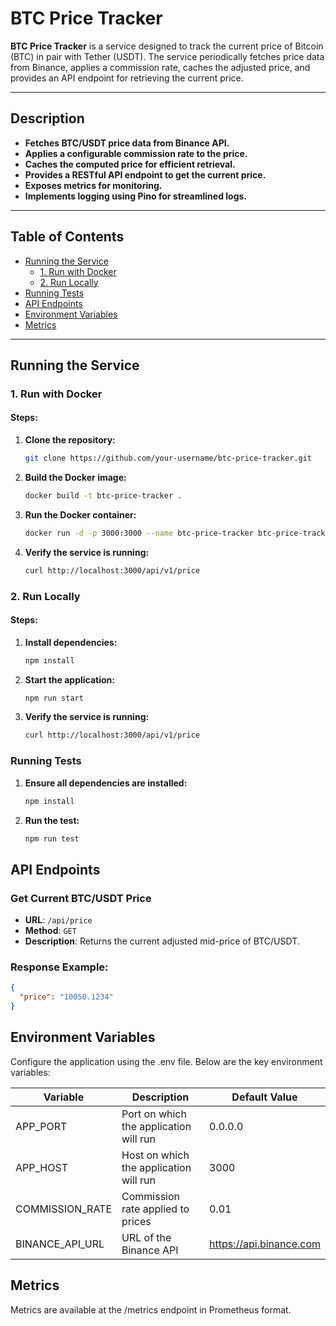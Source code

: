 # BTC Price Tracker

**BTC Price Tracker** is a service designed to track the current price of Bitcoin (BTC) in pair with Tether (USDT). The service periodically fetches price data from Binance, applies a commission rate, caches the adjusted price, and provides an API endpoint for retrieving the current price.

---

## Description

- **Fetches BTC/USDT price data from Binance API.**
- **Applies a configurable commission rate to the price.**
- **Caches the computed price for efficient retrieval.**
- **Provides a RESTful API endpoint to get the current price.**
- **Exposes metrics for monitoring.**
- **Implements logging using Pino for streamlined logs.**

---

## Table of Contents

- [Running the Service](#running-the-service)
    - [1. Run with Docker](#1-run-with-docker)
    - [2. Run Locally](#2-run-locally)
- [Running Tests](#running-tests)
- [API Endpoints](#api-endpoints)
- [Environment Variables](#environment-variables)
- [Metrics](#metrics)

---

## Running the Service

### 1. Run with Docker

#### Steps:

1. **Clone the repository:**

   ```bash
   git clone https://github.com/your-username/btc-price-tracker.git
   
2. **Build the Docker image:**
   ```bash
   docker build -t btc-price-tracker .
   
3. **Run the Docker container:**
   ```bash
   docker run -d -p 3000:3000 --name btc-price-tracker btc-price-tracker

4. **Verify the service is running:**
   ```bash
   curl http://localhost:3000/api/v1/price

### 2. Run Locally

#### Steps:
1. **Install dependencies:**
   ```bash
   npm install

2. **Start the application:**
    ```bash
   npm run start

3. **Verify the service is running:**
   ```bash
   curl http://localhost:3000/api/v1/price


### Running Tests
1. **Ensure all dependencies are installed:**
    ```bash
   npm install

2. **Run the test:**
    ```bash
   npm run test

## API Endpoints

### Get Current BTC/USDT Price
- **URL**: `/api/price`
- **Method**: `GET`
- **Description**: Returns the current adjusted mid-price of BTC/USDT.

### Response Example:
```json
{
  "price": "10050.1234"
}
```
## Environment Variables

Configure the application using the .env file. Below are the key environment variables:

| Variable         | Description                                 | Default Value            |
|------------------|---------------------------------------------|--------------------------|
| APP_PORT         | Port on which the application will run      | 0.0.0.0                  |
| APP_HOST         | Host on which the application will run      | 3000                     |
| COMMISSION_RATE  | Commission rate applied to prices           | 0.01                     |
| BINANCE_API_URL  |URL of the Binance API                       |https://api.binance.com   |

## Metrics
Metrics are available at the /metrics endpoint in Prometheus format.
